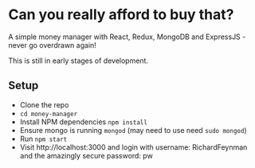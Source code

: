 # Can you really afford to buy that?
A simple money manager with React, Redux, MongoDB and ExpressJS - never go overdrawn again!

This is still in early stages of development.

## Setup
- Clone the repo
- `cd money-manager`
- Install NPM dependencies `npm install`
- Ensure mongo is running `mongod` (may need to use need `sudo mongod`)
- Run `npm start`
- Visit http://localhost:3000 and login with username: RichardFeynman and the amazingly secure password: pw



